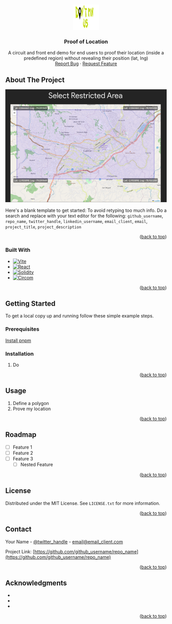 <!-- Improved compatibility of back to top link: See: https://github.com/othneildrew/Best-README-Template/pull/73 -->
<a id="readme-top"></a>
<!--
*** Thanks for checking out the Best-README-Template. If you have a suggestion
*** that would make this better, please fork the repo and create a pull request
*** or simply open an issue with the tag "enhancement".
*** Don't forget to give the project a star!
*** Thanks again! Now go create something AMAZING! :D
-->


<!-- PROJECT LOGO -->
<br />
<div align="center">
  <a href="https://github.com/NathaliaBarreiros/ProofLocation">
    <img src="images/logo.png" alt="Logo" width="80" height="80">
  </a>

<h3 align="center">Proof of Location</h3>

  <p align="center">
    A circuit and front end demo for end users to proof their location (inside a predefined region) without revealing their position (lat, lng)
    <br />
    <a href="https://github.com/NathaliaBarreiros/ProofLocation/issues/new?labels=bug&template=bug-report.md">Report Bug</a>
    ·
    <a href="https://github.com/NathaliaBarreiros/ProofLocation/issues/new?labels=enhancement&template=feature-request.md">Request Feature</a>
  </p>
</div>



<!-- ABOUT THE PROJECT -->
## About The Project

[![Proof of Location Screen Shot][product-screenshot]](https://example.com)

Here's a blank template to get started: To avoid retyping too much info. Do a search and replace with your text editor for the following: `github_username`, `repo_name`, `twitter_handle`, `linkedin_username`, `email_client`, `email`, `project_title`, `project_description`

<p align="right">(<a href="#readme-top">back to top</a>)</p>



### Built With

* [![Vite][Vite.js]][Vite-url]
* [![React][React.js]][React-url]
* [![Solidity][Solidity.js]][Solidity-url]
* [![Circom][Circom.js]][Circom-url]

<p align="right">(<a href="#readme-top">back to top</a>)</p>



<!-- GETTING STARTED -->
## Getting Started
To get a local copy up and running follow these simple example steps.

### Prerequisites

[Install pnpm](https://pnpm.io/installation)

### Installation

1. Do

<p align="right">(<a href="#readme-top">back to top</a>)</p>



<!-- USAGE EXAMPLES -->
## Usage

1. Define a polygon
2. Prove my location

<p align="right">(<a href="#readme-top">back to top</a>)</p>


<!-- ROADMAP -->
## Roadmap

- [ ] Feature 1
- [ ] Feature 2
- [ ] Feature 3
    - [ ] Nested Feature

<p align="right">(<a href="#readme-top">back to top</a>)</p>

<!-- LICENSE -->
## License

Distributed under the MIT License. See `LICENSE.txt` for more information.

<p align="right">(<a href="#readme-top">back to top</a>)</p>



<!-- CONTACT -->
## Contact

Your Name - [@twitter_handle](https://twitter.com/twitter_handle) - email@email_client.com

Project Link: [https://github.com/github_username/repo_name](https://github.com/github_username/repo_name)

<p align="right">(<a href="#readme-top">back to top</a>)</p>



<!-- ACKNOWLEDGMENTS -->
## Acknowledgments

* []()
* []()
* []()

<p align="right">(<a href="#readme-top">back to top</a>)</p>



<!-- MARKDOWN LINKS & IMAGES -->
[product-screenshot]: images/screenshot.png
[Vite.js]: https://img.shields.io/badge/next.js-000000?style=for-the-badge&logo=nextdotjs&logoColor=white
[Vite-url]: https://nextjs.org/
[React.js]: https://img.shields.io/badge/React-20232A?style=for-the-badge&logo=react&logoColor=61DAFB
[React-url]: https://reactjs.org/
[Solidity.js]: https://img.shields.io/badge/Solidity-000000?style=for-the-badge&logo=solidity&logoColor=black
[Solidity-url]: https://soliditylang.org/
[Circom.js]: https://img.shields.io/badge/Circom-000000?style=for-the-badge&logo=circom&logoColor=white
[Circom-url]: https://docs.circom.io/

